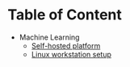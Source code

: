 # Table of Content

* Machine Learning
  * [Self-hosted platform](/machine-learning/self-hosted-machine-learning-platform.md)
  * [Linux workstation setup](/workstation-setup/README.md)
